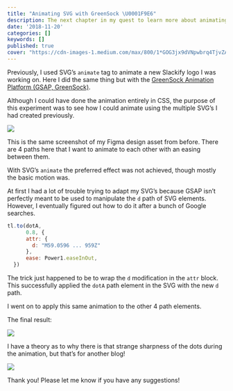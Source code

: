 ```yaml
---
title: "Animating SVG with GreenSock \U0001F9E6"
description: The next chapter in my quest to learn more about animating SVG on the web.
date: '2018-11-20'
categories: []
keywords: []
published: true
cover: "https://cdn-images-1.medium.com/max/800/1*GOG3jx9dVNpwbrq4TjvZAA.gif"
---
```


Previously, I used SVG’s `animate` tag to animate a new Slackify logo I was working on. Here I did the same thing but with the [GreenSock Animation Platform (GSAP, GreenSock)](https://greensock.com/).

Although I could have done the animation entirely in CSS, the purpose of this experiment was to see how I could animate using the multiple SVG’s I had created previously.

![](https://cdn-images-1.medium.com/max/800/1*AtJwk7_cpzGFJI6nZkMsjg.png)

This is the same screenshot of my Figma design asset from before. There are 4 paths here that I want to animate to each other with an easing between them.

With SVG’s `animate` the preferred effect was not achieved, though mostly the basic motion was.

At first I had a lot of trouble trying to adapt my SVG’s because GSAP isn’t perfectly meant to be used to manipulate the `d` path of SVG elements. However, I eventually figured out how to do it after a bunch of Google searches.

```javascript
tl.to(dotA,   
      0.8, {  
      attr: {  
        d: "M59.0596 ... 959Z"  
      },   
      ease: Power1.easeInOut,  
  })
```

The trick just happened to be to wrap the `d` modification in the `attr` block. This successfully applied the `dotA` path element in the SVG with the new `d` path.

I went on to apply this same animation to the other 4 path elements.

The final result:

![](https://cdn-images-1.medium.com/max/800/1*GOG3jx9dVNpwbrq4TjvZAA.gif)

I have a theory as to why there is that strange sharpness of the dots during the animation, but that’s for another blog!

![](https://cdn-images-1.medium.com/max/800/1*cuvajqmhcC8_croNpCLZFg.png)

Thank you! Please let me know if you have any suggestions!
